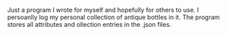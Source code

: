 Just a program I wrote for myself and hopefully for others to use. I persoanlly log my personal collection of antique bottles in it.
The program stores all attributes and ollection entries in the .json files.
